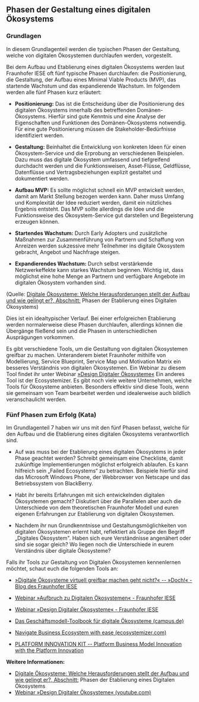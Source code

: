 ## Phasen der Gestaltung eines digitalen Ökosystems

### Grundlagen

In diesem Grundlagenteil werden die typischen Phasen der Gestaltung, welche von digitalen Ökosystemen durchlaufen werden, vorgestellt.

Bei dem Aufbau und Etablierung eines digitalen Ökosystems werden laut Fraunhofer IESE oft fünf typische Phasen durchlaufen: die Positionierung, die Gestaltung, der Aufbau eines Minimal Viable Products (MVP), das startende Wachstum und das expandierende Wachstum. Im folgendem werden alle fünf Phasen kurz erläutert:     

- **Positionierung:** Das ist die Entscheidung über die Positionierung des digitalen Ökosystems innerhalb des betreffenden Domänen-Ökosystems. Hierfür sind gute Kenntnis und eine Analyse der Eigenschaften und Funktionen des Domänen-Ökosystems notwendig. Für eine gute Positionierung müssen die Stakeholder-Bedürfnisse identifiziert werden.

- **Gestaltung:** Beinhaltet die Entwicklung von konkreten Ideen für einen Ökosystem-Service und die Erprobung an verschiedenen Beispielen. Dazu muss das digitale Ökosystem umfassend und tiefgreifend durchdacht werden und die Funktionsweisen, Asset-Flüsse, Geldflüsse, Datenflüsse und Vertragsbeziehungen explizit gestaltet und dokumentiert werden.

- **Aufbau MVP:** Es sollte möglichst schnell ein MVP entwickelt werden, damit am Markt Stellung bezogen werden kann. Daher muss Umfang und Komplexität der Idee reduziert werden, damit ein nützliches Ergebnis entsteht. Das MVP sollte allerdings die Idee und die Funktionsweise des Ökosystem-Service gut darstellen und Begeisterung erzeugen können.

- **Startendes Wachstum:** Durch Early Adopters und zusätzliche Maßnahmen zur Zusammenführung von Partnern und Schaffung von Anreizen werden sukzessive mehr Teilnehmer ins digitale Ökosystem gebracht, Angebot und Nachfrage steigen.

- **Expandierendes Wachstum:** Durch selbst verstärkende Netzwerkeffekte kann starkes Wachstum beginnen. Wichtig ist, dass möglichst eine hohe Menge an Partnern und verfügbare Angebote im digitalen Ökosystem vorhanden sind.

(Quelle: [Digitale Ökosysteme: Welche Herausforderungen stellt der Aufbau und wie gelingt er?, Abschnitt:](https://www.informatik-aktuell.de/management-und-recht/digitalisierung/digitale-oekosysteme-welche-herausforderungen-stellt-der-aufbau-und-wie-gelingt-er.html) Phasen der Etablierung eines Digitalen Ökosystems)

Dies ist ein idealtypischer Verlauf. Bei einer erfolgreichen Etablierung werden normalerweise diese Phasen durchlaufen, allerdings können die Übergänge fließend sein und die Phasen in unterschiedlichen Ausprägungen vorkommen.

Es gibt verschiedene Tools, um die Gestaltung von digitalen Ökosystemen greifbar zu machen. Unteranderem bietet Fraunhofer mithilfe von Modellierung, Service Blueprint, Service Map und Motivation Matrix ein besseres Verständnis von digitalen Ökosystemen. Ein Webinar zu diesem Tool findet ihr unter Webinar [»Design Digitaler Ökosysteme«](https://www.youtube.com/watch?v=Bc3FJeFMLAs&list=PLgzHQiUJr6D_NZNyHxdQRW-WXA7GHiVld&index=2) Ein anderes Tool ist der Ecosystemizer. Es gibt noch viele weitere Unternehmen, welche Tools für Ökosysteme anbieten. Besonders effektiv sind diese Tools, wenn sie gemeinsam von Team bearbeitet werden und idealerweise auch bildlich veranschaulicht werden.

### Fünf Phasen zum Erfolg (Kata)

Im Grundlagenteil 7 haben wir uns mit den fünf Phasen befasst, welche für den Aufbau und die Etablierung eines digitalen Ökosystems verantwortlich sind.

- Auf was muss bei der Etablierung eines digitalen Ökosystems in jeder Phase geachtet werden?  Schreibt gemeinsam eine Checkliste, damit zukünftige Implementierungen möglichst erfolgreich ablaufen. Es kann hilfreich sein „Failed Ecosystems“ zu betrachten. Beispiele hierfür sind das Microsoft Windows Phone, der Webbrowser von Netscape und das Betriebssystem von BlackBerry.

- Habt ihr bereits Erfahrungen mit sich entwickelnden digitalen Ökosystemen gemacht? Diskutiert über die Parallelen aber auch die Unterschiede von dem theoretischen Fraunhofer Modell und euren eigenen Erfahrungen zur Etablierung von digitalen Ökosystemen.

- Nachdem ihr nun Grundkenntnisse und Gestaltungsmöglichkeiten von digitalen Ökosystemen erlernt habt, reflektiert als Gruppe den Begriff „Digitales Ökosystem". Haben sich eure Verständnisse angenähert oder sind sie sogar gleich? Wo liegen noch die Unterschiede in eurem Verständnis über digitale Ökosysteme?

Falls ihr Tools zur Gestaltung von Digitalen Ökosystemen kennenlernen möchtet, schaut euch die folgenden Tools an:

- [»Digitale Ökosysteme virtuell greifbar machen geht nicht?« -- »Doch!« - Blog des Fraunhofer IESE](https://www.iese.fraunhofer.de/blog/digitale-oekosysteme-greifbar-machen/)

- [Webinar »Aufbruch zu Digitalen Ökosystemen« - Fraunhofer IESE](https://www.iese.fraunhofer.de/de/seminare_training/webinare/digitale-oekosysteme-1.html)

- [Webinar »Design Digitaler Ökosysteme« - Fraunhofer IESE](https://www.iese.fraunhofer.de/de/seminare_training/webinare/digitale-oekosysteme-2.html)

- [Das Geschäftsmodell-Toolbook für digitale Ökosysteme (campus.de)](https://www.campus.de/pdf/eb_9783593442136.pdf)

- [Navigate Business Ecosystem with ease (ecosystemizer.com)](https://www.ecosystemizer.com/)

- [PLATFORM INNOVATION KIT -- Platform Business Model Innovation with the Platform Innovation](https://platforminnovationkit.com/)

**Weitere Informationen:**

- [Digitale Ökosysteme: Welche Herausforderungen stellt der Aufbau und wie gelingt er?, Abschnitt:](https://www.informatik-aktuell.de/management-und-recht/digitalisierung/digitale-oekosysteme-welche-herausforderungen-stellt-der-aufbau-und-wie-gelingt-er.html) Phasen der Etablierung eines Digitalen Ökosystems
- [Webinar »Design Digitaler Ökosysteme« (youtube.com)](https://www.youtube.com/watch?v=Bc3FJeFMLAs&list=PLgzHQiUJr6D_NZNyHxdQRW-WXA7GHiVld&index=2)
